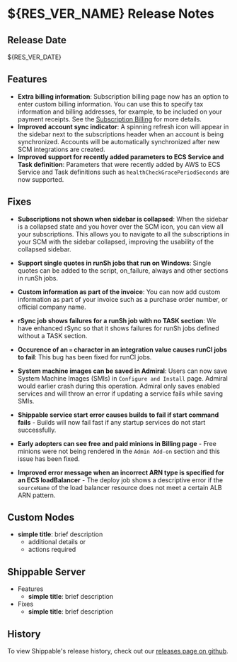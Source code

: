 # ${RES_VER_NAME} Release Notes

## Release Date
${RES_VER_DATE}

## Features
  - **Extra billing information**: Subscription billing page now has an option to enter custom billing information. You can use this to specify tax information and billing addresses, for example, to be included on your payment receipts. See the [Subscription Billing](http://docs.shippable.com/platform/management/subscription/billing/) for more details.
  - **Improved account sync indicator**: A spinning refresh icon will appear in the sidebar next to the subscriptions header when an account is being synchronized. Accounts will be automatically synchronized after new SCM integrations are created.
  - **Improved support for recently added parameters to ECS Service and Task definition**: Parameters that were recently added by AWS to ECS Service and Task definitions such as `healthCheckGracePeriodSeconds` are now supported. 

## Fixes
  - **Subscriptions not shown when sidebar is collapsed**: When the sidebar is a collapsed state and you hover over the SCM icon, you can view all your subscriptions. This allows you to navigate to all the subscriptions in your SCM with the sidebar collapsed, improving the usability of the collapsed sidebar.
  
  - **Support single quotes in runSh jobs that run on Windows**: Single quotes can be added to the script, on_failure, always and other sections in runSh jobs. 
  
  - **Custom information as part of the invoice**: You can now add custom information as part of your invoice such as a purchase order number, or official company name.
  
  - **rSync job shows failures for a runSh job with no TASK section**: We have enhanced rSync so that it shows failures for runSh jobs defined without a TASK section.
  
  - **Occurence of an `=` character in an integration value causes runCI jobs to fail**: This bug has been fixed for runCI jobs. 

  - **System machine images can be saved in Admiral**: Users can now save System Machine Images (SMIs) in `Configure and Install` page. Admiral would earlier crash during this operation. Admiral only saves enabled services and will throw an error if updating a service fails while saving SMIs.

  - **Shippable service start error causes builds to fail if start command fails** - Builds will now fail fast if any startup services do not start successfully. 
  
  - **Early adopters can see free and paid minions in Billing page** - Free minions were not being rendered in the `Admin Add-on` section and this issue has been fixed.
  
  - **Improved error message when an incorrect ARN type is specified for an ECS loadBalancer** - The deploy job shows a descriptive error if the `sourceName` of the load balancer resource does not meet a certain ALB ARN pattern.

## Custom Nodes
  - **simple title**: brief description
      - additional details or
      - actions required

## Shippable Server

  - Features
      - **simple title**: brief description
  - Fixes
      - **simple title**: brief description

## History

To view Shippable's release history, check out our [releases page on github](https://github.com/Shippable/admiral/releases).
